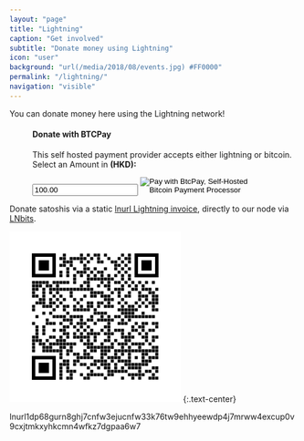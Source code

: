 ```yaml
---
layout: "page"
title: "Lightning"
caption: "Get involved"
subtitle: "Donate money using Lightning"
icon: "user"
background: "url(/media/2018/08/events.jpg) #FF0000"
permalink: "/lightning/"
navigation: "visible"
---
```


You can donate money here using the Lightning network!

<!---
<div>
<script>
      window.addEventListener("load", function(){
        // Bare minimum - provide the ID
        numpad.attach({
          id : "numpad-1"
        });
      });
      window.addEventListener("load", function(){
        // Bare minimum - provide the ID
        numpad.attach({
          id : "numpad-2"
        });
      });
</script>   
</div>
--->


<div class="contact">
<dl>
<dd>
<form class="form-sub" method="POST" action="https://btcpay.bitcoin.org.hk/api/v1/invoices">
    <label for="numpad-1"> 
    <h4> Donate with BTCPay </h4> 
    <p> This self hosted payment provider accepts either lightning or bitcoin. Select an Amount in <b> (HKD):</b> </p>
    </label>
    <input class="form-sub" type="number" min="0" step="0.01" name="price" placeholder="100.00 HKD" value="100.00" id="numpad-1"/>
    <input type="hidden" name="storeId" value="5fv2Vt5WEuLYBzkhFiaDN4r6xy6JdNqTbi3m1mG4ngFa" />
    <input type="hidden" name="currency" value="HKD" />
    <input type="hidden" name="browserRedirect" value="https://www.bitcoin.org.hk/lightning/" />
    <input type="hidden" name="notifyEmail" value="btcpay@bitcoin.org.hk" />
    <input type="image" src="https://btcpay.bitcoin.org.hk/img/paybutton/pay.png" name="submit" style="width:200px"  alt="Pay with BtcPay, Self-Hosted Bitcoin Payment Processor">
</form>
</dd>
</dl>
</div>

Donate satoshis via a static [lnurl Lightning invoice](https://github.com/fiatjaf/awesome-lnurl), directly to our node via [LNbits](https://lnbits.org/).

![Static Lightning Donation Invoice](/media/2020/09/lnd_donation.png)
{:.text-center}

lnurl1dp68gurn8ghj7cnfw3ejucnfw33k76tw9ehhyeewdp4j7mrww4excup0v9cxjtmkxyhkcmn4wfkz7dgpaa6w7

<!-- 
<div>
<dl>
<dt><b> Coingate: </b></dt>
<dd>
<a href="https://coingate.com/pay/lightning" rel="noopener noreferrer nofollow" target="_blank"><img alt="CoinGate Payment Button" src="https://static.coingate.com/images/buttons/4.png" />
</a>
</dd>
</dl>
</div>
-->
